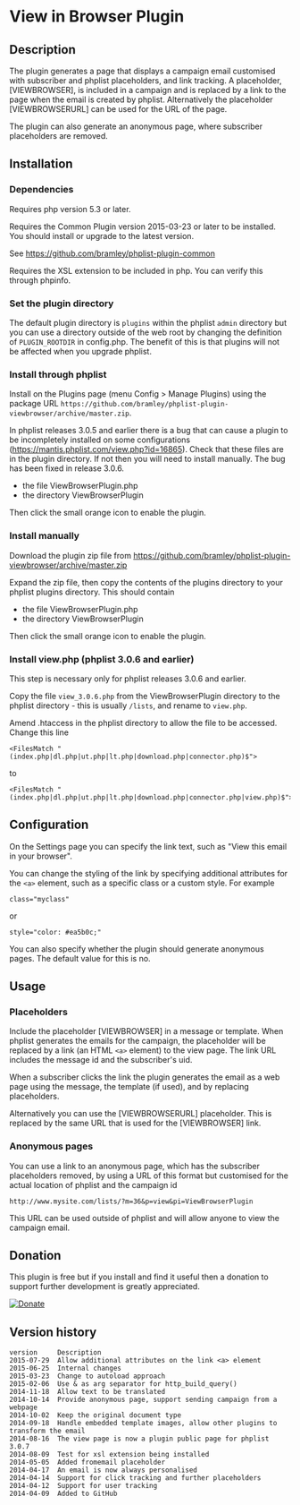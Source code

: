 # View in Browser Plugin #

## Description ##

The plugin generates a page that displays a campaign email customised with subscriber and phplist placeholders, and 
link tracking.
A placeholder, [VIEWBROWSER], is included in a campaign and is replaced by a link to the page when the email is created by phplist.
Alternatively the placeholder [VIEWBROWSERURL] can be used for the URL of the page.

The plugin can also generate an anonymous page, where subscriber placeholders are removed.

## Installation ##

### Dependencies ###

Requires php version 5.3 or later.

Requires the Common Plugin version 2015-03-23 or later to be installed. You should install or upgrade to the latest version.

See <https://github.com/bramley/phplist-plugin-common>

Requires the XSL extension to be included in php. You can verify this through phpinfo.

### Set the plugin directory ###
The default plugin directory is `plugins` within the phplist `admin` directory but you can use a directory outside of the web root by
changing the definition of `PLUGIN_ROOTDIR` in config.php.
The benefit of this is that plugins will not be affected when you upgrade phplist.

### Install through phplist ###
Install on the Plugins page (menu Config > Manage Plugins) using the package URL `https://github.com/bramley/phplist-plugin-viewbrowser/archive/master.zip`.

In phplist releases 3.0.5 and earlier there is a bug that can cause a plugin to be incompletely installed on some configurations (<https://mantis.phplist.com/view.php?id=16865>). 
Check that these files are in the plugin directory. If not then you will need to install manually. The bug has been fixed in release 3.0.6.

* the file ViewBrowserPlugin.php
* the directory ViewBrowserPlugin

Then click the small orange icon to enable the plugin.

### Install manually ###
Download the plugin zip file from <https://github.com/bramley/phplist-plugin-viewbrowser/archive/master.zip>

Expand the zip file, then copy the contents of the plugins directory to your phplist plugins directory.
This should contain

* the file ViewBrowserPlugin.php
* the directory ViewBrowserPlugin

Then click the small orange icon to enable the plugin.

### Install view.php (phplist 3.0.6 and earlier) ###

This step is necessary only for phplist releases 3.0.6 and earlier.

Copy the file `view_3.0.6.php` from the ViewBrowserPlugin directory to the phplist directory - this is usually `/lists`,
and rename to `view.php`.

Amend .htaccess in the phplist directory to allow the file to be accessed. Change this line

    <FilesMatch "(index.php|dl.php|ut.php|lt.php|download.php|connector.php)$">
to

    <FilesMatch "(index.php|dl.php|ut.php|lt.php|download.php|connector.php|view.php)$">

## Configuration ##
On the Settings page you can specify the link text, such as "View this email in your browser".

You can change the styling of the link by specifying additional attributes for the `<a>` element,
such as a specific class or a custom style. For example

    class="myclass"
or

    style="color: #ea5b0c;"

You can also specify whether the plugin should generate anonymous pages. The default value for this is no.

## Usage ##
### Placeholders ###
Include the placeholder [VIEWBROWSER] in a message or template. When phplist generates the emails for the campaign, the placeholder
will be replaced by a link (an HTML `<a>` element) to the view page. The link URL includes the message id and the subscriber's uid.

When a subscriber clicks the link the plugin generates the email as a web page using the message, the template (if used),
and by replacing placeholders.

Alternatively you can use the [VIEWBROWSERURL] placeholder. This is replaced by the same URL that is used for the [VIEWBROWSER] link.

### Anonymous pages ###

You can use a link to an anonymous page, which has the subscriber placeholders removed, by using a URL of this format but customised
for the actual location of phplist and the campaign id

    http://www.mysite.com/lists/?m=36&p=view&pi=ViewBrowserPlugin

This URL can be used outside of phplist and will allow anyone to view the campaign email.

## Donation ##

This plugin is free but if you install and find it useful then a donation to support further development is greatly appreciated.

[![Donate](https://www.paypalobjects.com/en_US/i/btn/btn_donate_LG.gif)](https://www.paypal.com/cgi-bin/webscr?cmd=_s-xclick&hosted_button_id=W5GLX53WDM7T4)

## Version history ##

    version     Description
    2015-07-29  Allow additional attributes on the link <a> element
    2015-06-25  Internal changes
    2015-03-23  Change to autoload approach
    2015-02-06  Use & as arg separator for http_build_query()
    2014-11-18  Allow text to be translated
    2014-10-14  Provide anonymous page, support sending campaign from a webpage
    2014-10-02  Keep the original document type
    2014-09-18  Handle embedded template images, allow other plugins to transform the email
    2014-08-16  The view page is now a plugin public page for phplist 3.0.7
    2014-08-09  Test for xsl extension being installed
    2014-05-05  Added fromemail placeholder
    2014-04-17  An email is now always personalised
    2014-04-14  Support for click tracking and further placeholders
    2014-04-12  Support for user tracking
    2014-04-09  Added to GitHub
